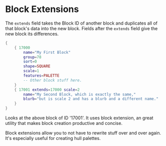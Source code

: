 # Block Extensions

The `extends` field takes the Block ID of another block and duplicates all of that block's data into the new block. Fields after the `extends` field give the new block its differences. 

```lua
{
    { 17000
        name="My First Block"
        group=78
        sort=0
        shape=SQUARE
        scale=1
        features=PALETTE
        -- Other block stuff here.
    }
    { 17001 extends=17000 scale=2
        name="My Second Block, which is exactly the same,"
        blurb="but is scale 2 and has a blurb and a different name."
    }
}
```

Looks at the above block of ID '17001'. It uses block extension, an great utility that makes block creation productive and concise.

Block extensions allow you to not have to rewrite stuff over and over again. It's especially useful for creating hull palettes. 
